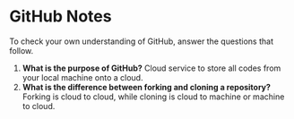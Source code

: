# GitHub Notes

To check your own understanding of GitHub, answer the questions that follow.

1. **What is the purpose of GitHub?** Cloud service to store all codes from your local machine onto a cloud. 
1. **What is the difference between forking and cloning a repository?** Forking is cloud to cloud, while cloning is cloud to machine or machine to cloud. 
